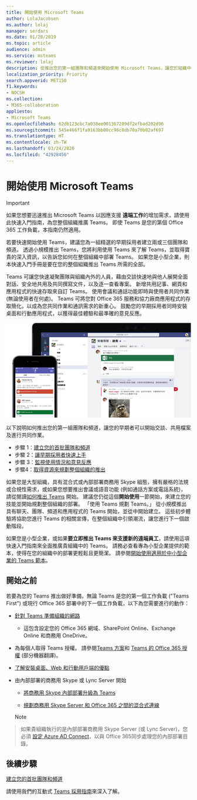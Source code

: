 ```yaml
---
title: 開始使用 Microsoft Teams
author: LolaJacobsen
ms.author: lolaj
manager: serdars
ms.date: 01/28/2019
ms.topic: article
audience: admin
ms.service: msteams
ms.reviewer: lolaj
description: 從推出您的第一組團隊和頻道來開始使用 Microsoft Teams，讓您於組織中廣泛部署之前，先擁有使用 Teams 的經驗。
localization_priority: Priority
search.appverid: MET150
f1.keywords:
- NOCSH
ms.collection:
- M365-collaboration
appliesto:
- Microsoft Teams
ms.openlocfilehash: 62db123cbc7a038ee001367209df2efbad202d96
ms.sourcegitcommit: 545e466f1fa9163bb00cc96c8db70a70b02af697
ms.translationtype: HT
ms.contentlocale: zh-TW
ms.lasthandoff: 03/24/2020
ms.locfileid: "42928456"
---
```

# <a name="get-started-with-microsoft-teams"></a>開始使用 Microsoft Teams

> [!IMPORTANT]
> 如果您想要迅速推出 Microsoft Teams 以因應支援 **遠端工作**的增加需求，請使用此快速入門指南，為您整個組織推廣 Teams。 即使 Teams 是您的第個 Office 365 工作負載，本指南仍然適用。

若要快速開始使用 Teams，建議您為一組精選的早期採用者建立兩或三個團隊和頻道。 透過小規模推出 Teams，您將利用使用 Teams 來了解 Teams，並取得寶貴的深入資訊，以告訴您如何在整個組織中部署 Teams。 如果您是小型企業，則本快速入門手冊是要在您的整個組織推出 Teams 所需的全部。


Teams 可讓您快速凝聚團隊與組織內外的人員，藉由交談快速地與他人展開全面對話、安全地共用及共同撰寫文件，以及逐一查看專案。 新增共用記事、網頁和應用程式的快速存取來自訂 Teams。 使用會議和通話功能即時與使用者共同作業 (無論使用者在何處)。 Teams 可將您對 Office 365 服務和協力廠商應用程式的存取簡化，以成為您共同作業和通訊需求的新重心。 鼓勵您的早期採用者同時安裝桌面和行動應用程式，以獲得最佳體驗和最準確的意見反應。

![顯示桌面和行動用戶端使用者介面的螢幕擷取畫面](media/get-started-microsoft-teams.png "顯示 Teams 桌面用戶端和行動用戶端使用者介面的螢幕擷取畫面" ) 

以下說明如何推出您的第一組團隊和頻道，讓您的早期者可以開始交談、共用檔案及進行共同作業。

- 步驟 1：[建立您的首批團隊和頻道](get-started-with-teams-create-your-first-teams-and-channels.md)
- 步驟 2：[讓早期採用者快速上手](get-started-with-teams-onboard-early-adopters.md)
- 步驟 3：[監視使用情況和意見反應](get-started-with-teams-monitor-usage-and-feedback.md)
- 步驟4：[取得資源來規劃整個組織的推出](get-started-with-teams-resources-for-org-wide-rollout.md)

如果您是大型組織，具有混合式或內部部署商務用 Skype 組態，擁有嚴格的法規或合規性需求，或如果您想要推出會議或語音功能 (例如通話方案或電話系統)，請從閱讀[如何推出 Teams](how-to-roll-out-teams.md) 開始。 建議您仍從這個**開始使用**一節開始，來建立您的技能並開始規劃整個組織的部署。 「使用 Teams 規劃 Teams。」 從小規模推出具有聊天、團隊、頻道和應用程式的 Teams 開始，並從中開始建立。 這些初步體驗將協助您進行 Teams 的相關宣傳，在整個組織中引領潮流，讓您進行下一個啟動階段。 

如果您是小型企業，或如果**要立即推出 Teams 來支援新的遠端員工**，請使用這項快速入門指南來全面推廣貴組織中的 Teams。 請務必查看專為小型企業提供的範本，使得在您的組織中的部署更輕鬆且更簡潔。 請參閱[開始使用適用於中小型企業的 Teams 範本](https://docs.microsoft.com/microsoftteams/smb-templates)。

## <a name="before-you-get-started"></a>開始之前

若要為您的 Teams 推出做好準備，無論 Teams 是您的第一個工作負載 ("Teams First") 或現行 Office 365 部署中的下一個工作負載，以下為您需要進行的動作：

- [針對 Teams 準備組織的網路](prepare-network.md)
    - 這包含設定您的 Office 365 網域、SharePoint Online、Exchange Online 和商務用 OneDrive。

- 為每個人取得 Teams 授權。 請參閱[Teams 方案](https://products.office.com/microsoft-teams/free)和 [Teams 的 Office 365 授權](office-365-licensing.md) (部分機器翻譯)。 

- [了解安裝桌面、Web 和行動用戶端的優點](get-clients.md)

- 由內部部署的商務用 Skype 或 Lync Server 開始
   - [將商務用 Skype 內部部署升級為 Teams](upgrade-to-Teams-execute-SkypeforBusinessHybridOnPrem.md) 
   
   - [規劃商務用 Skype Server 和 Office 365 之間的混合式連線](https://docs.microsoft.com/SkypeForBusiness/hybrid/plan-hybrid-connectivity)
   
   > [!NOTE]
> 如果貴組織執行的是內部部署商務用 Skype Server (或 Lync Server)，您必須 [設定 Azure AD Connect](https://docs.microsoft.com/SkypeForBusiness/hybrid/configure-azure-ad-connect)，以與 Office 365同步處理您的內部部署目錄。 


## <a name="next-steps"></a>後續步驟

[建立您的首批團隊和頻道](get-started-with-teams-create-your-first-teams-and-channels.md)

請使用我們的互動式 [Teams 採用指南](https://aka.ms/teamstoolkit)來深入了解。
